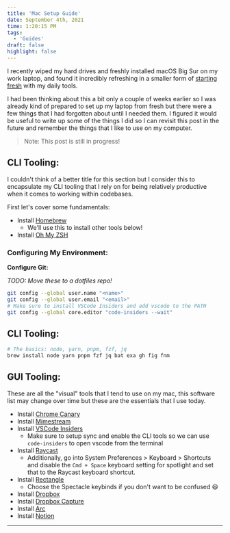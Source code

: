 ```yaml
---
title: 'Mac Setup Guide'
date: September 4th, 2021
time: 1:20:15 PM
tags:
  - 'Guides'
draft: false
highlight: false
---
```


I recently wiped my hard drives and freshly installed macOS Big Sur on my work
laptop, and found it incredibly refreshing in a smaller form of
[starting fresh](../august/start-fresh) with my daily tools.

I had been thinking about this a bit only a couple of weeks earlier so I was
already kind of prepared to set up my laptop from fresh but there were a few
things that I had forgotten about until I needed them. I figured it would be
useful to write up some of the things I did so I can revisit this post in the
future and remember the things that I like to use on my computer.

> Note: This post is still in progress!

## CLI Tooling:

I couldn't think of a better title for this section but I consider this to
encapsulate my CLI tooling that I rely on for being relatively productive when
it comes to working within codebases.

First let's cover some fundamentals:

- Install <a href="https://brew.sh/">Homebrew</a>
  - We'll use this to install other tools below!
- Install <a href="https://ohmyz.sh/">Oh My ZSH</a>

### Configuring My Environment:

**Configure Git:**

_TODO: Move these to a dotfiles repo!_

```bash
git config --global user.name "<name>"
git config --global user.email "<email>"
# Make sure to install VSCode Insiders and add vscode to the PATH
git config --global core.editor "code-insiders --wait"
```


## CLI Tooling:

```sh
# The basics: node, yarn, pnpm, fzf, jq
brew install node yarn pnpm fzf jq bat exa gh fig fnm
```

## GUI Tooling:

These are all the "visual" tools that I tend to use on my mac, this software
list may change over time but these are the essentials that I use today.

- Install <a href="https://www.google.com/chrome/canary/">Chrome
  Canary</a>
- Install <a href="https://mimestream.com/">Mimestream</a>
- Install <a href="https://code.visualstudio.com/insiders/">VSCode
  Insiders</a>
  - Make sure to setup sync and enable the CLI tools so we can use
    `code-insiders` to open vscode from the terminal
- Install <a href="https://www.raycast.com/">Raycast</a>
  - Additionally, go into System Preferences > Keyboard > Shortcuts and disable
    the `Cmd + Space` keyboard setting for spotlight and set that to the Raycast
    keyboard shortcut.
- Install <a href="https://rectangleapp.com/">Rectangle</a>
  - Choose the Spectacle keybinds if you don't want to be confused 😆
- Install
  <a href="https://www.dropbox.com/capture">Dropbox</a>
- Install <a href="https://thebrowser.company/">Dropbox
  Capture</a>
- Install <a href="">Arc</a>
- Install <a href="https://www.notion.so/desktop">Notion</a>

<Spacer />

---

<Spacer />
